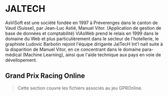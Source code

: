 # JALTECH

AsViSoft est une société fondée en 1997 à Préverenges dans le canton de Vaud (Suisse), par Jean-Luc Astié, Manuel Vitor. (Application de gestion de base de données et comptabilité)
ViAsWeb prend le relais en 1999 dans le domaine du Web et plus particulièrement dans le secteur de l'hotellerie, le graphiste Ludovic Barbotin rejoint l'équipe dirigante
JalTecH Int'l nait suite à la disparition de Manuel Vitor, en ce concentrant dans le domaine para-médical (Machine Learning), ainsi que l'aide technique aux pays en voie de dévellopement.

## Grand Prix Racing Online

> Cette section couvre les fichiers associés au jeu GPROnline.